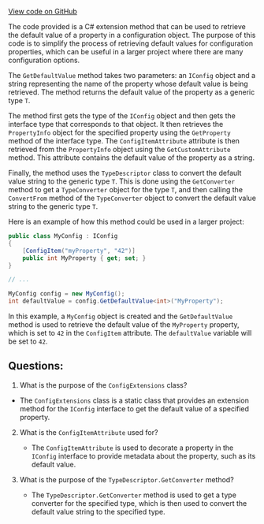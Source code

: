 [View code on GitHub](https://github.com/nethermindeth/nethermind/Nethermind.Config/ConfigExtensions.cs)

The code provided is a C# extension method that can be used to retrieve the default value of a property in a configuration object. The purpose of this code is to simplify the process of retrieving default values for configuration properties, which can be useful in a larger project where there are many configuration options.

The `GetDefaultValue` method takes two parameters: an `IConfig` object and a string representing the name of the property whose default value is being retrieved. The method returns the default value of the property as a generic type `T`.

The method first gets the type of the `IConfig` object and then gets the interface type that corresponds to that object. It then retrieves the `PropertyInfo` object for the specified property using the `GetProperty` method of the interface type. The `ConfigItemAttribute` attribute is then retrieved from the `PropertyInfo` object using the `GetCustomAttribute` method. This attribute contains the default value of the property as a string.

Finally, the method uses the `TypeDescriptor` class to convert the default value string to the generic type `T`. This is done using the `GetConverter` method to get a `TypeConverter` object for the type `T`, and then calling the `ConvertFrom` method of the `TypeConverter` object to convert the default value string to the generic type `T`.

Here is an example of how this method could be used in a larger project:

```csharp
public class MyConfig : IConfig
{
    [ConfigItem("myProperty", "42")]
    public int MyProperty { get; set; }
}

// ...

MyConfig config = new MyConfig();
int defaultValue = config.GetDefaultValue<int>("MyProperty");
```

In this example, a `MyConfig` object is created and the `GetDefaultValue` method is used to retrieve the default value of the `MyProperty` property, which is set to `42` in the `ConfigItem` attribute. The `defaultValue` variable will be set to `42`.
## Questions: 
 1. What is the purpose of the `ConfigExtensions` class?
   - The `ConfigExtensions` class is a static class that provides an extension method for the `IConfig` interface to get the default value of a specified property.

2. What is the `ConfigItemAttribute` used for?
   - The `ConfigItemAttribute` is used to decorate a property in the `IConfig` interface to provide metadata about the property, such as its default value.

3. What is the purpose of the `TypeDescriptor.GetConverter` method?
   - The `TypeDescriptor.GetConverter` method is used to get a type converter for the specified type, which is then used to convert the default value string to the specified type.